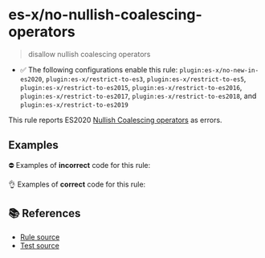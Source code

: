 # es-x/no-nullish-coalescing-operators
> disallow nullish coalescing operators

- ✅ The following configurations enable this rule: `plugin:es-x/no-new-in-es2020`, `plugin:es-x/restrict-to-es3`, `plugin:es-x/restrict-to-es5`, `plugin:es-x/restrict-to-es2015`, `plugin:es-x/restrict-to-es2016`, `plugin:es-x/restrict-to-es2017`, `plugin:es-x/restrict-to-es2018`, and `plugin:es-x/restrict-to-es2019`

This rule reports ES2020 [Nullish Coalescing operators](https://github.com/tc39/proposal-nullish-coalescing) as errors.

## Examples

⛔ Examples of **incorrect** code for this rule:

<eslint-playground type="bad" code="/*eslint es-x/no-nullish-coalescing-operators: error */
var x = a ?? b
" />

👌 Examples of **correct** code for this rule:

<eslint-playground type="good" code="/*eslint es-x/no-nullish-coalescing-operators: error */
var x = a || b
var x = a != null ? a : b
" />

## 📚 References

- [Rule source](https://github.com/ota-meshi/eslint-plugin-es-x/blob/master/lib/rules/no-nullish-coalescing-operators.js)
- [Test source](https://github.com/ota-meshi/eslint-plugin-es-x/blob/master/tests/lib/rules/no-nullish-coalescing-operators.js)
